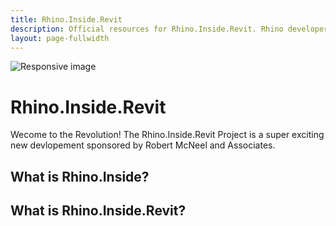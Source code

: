 ```yaml
---
title: Rhino.Inside.Revit
description: Official resources for Rhino.Inside.Revit. Rhino developer tools are royalty free and include support.
layout: page-fullwidth
---
```


<img src="{{ site.baseurl }}/static/images/rir-floors.jpg" class="img-fluid" alt="Responsive image">


# Rhino.Inside.Revit

Wecome to the Revolution!
The Rhino.Inside.Revit Project is a super exciting new devlopement sponsored by Robert McNeel and Associates.

## What is Rhino.Inside?

## What is Rhino.Inside.Revit?